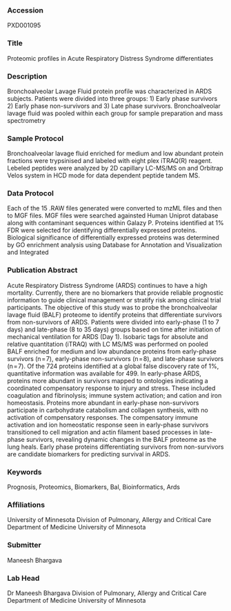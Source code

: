 ### Accession
PXD001095

### Title
Proteomic profiles in Acute Respiratory Distress Syndrome differentiates

### Description
Bronchoalveolar Lavage Fluid protein profile was characterized in ARDS subjects. Patients were divided into three groups: 1) Early phase survivors 2) Early phase non-survivors and 3) Late phase survivors. Bronchoalveolar lavage fluid was pooled within each group for sample preparation and mass spectrometry

### Sample Protocol
Bronchoalveolar lavage fluid enriched for medium and low abundant protein fractions were trypsinised and labeled with eight plex iTRAQ(R) reagent. Lebeled peptides were analyzed by 2D capillary LC-MS/MS on and Orbitrap Velos system in HCD mode for data dependent peptide tandem MS.

### Data Protocol
Each of the 15 .RAW files generated were converted to mzML files and then to MGF files. MGF files were searched againsted Human Uniprot database along with contaminant sequences within Galazy P. Proteins identified at 1% FDR were selected for identifying differentially expressed proteins. Biological significance of differentially expressed proteins was determined by GO enrichment analysis using Database for Annotation and Visualization and Integrated

### Publication Abstract
Acute Respiratory Distress Syndrome (ARDS) continues to have a high mortality. Currently, there are no biomarkers that provide reliable prognostic information to guide clinical management or stratify risk among clinical trial participants. The objective of this study was to probe the bronchoalveolar lavage fluid (BALF) proteome to identify proteins that differentiate survivors from non-survivors of ARDS. Patients were divided into early-phase (1 to 7 days) and late-phase (8 to 35 days) groups based on time after initiation of mechanical ventilation for ARDS (Day 1). Isobaric tags for absolute and relative quantitation (iTRAQ) with LC MS/MS was performed on pooled BALF enriched for medium and low abundance proteins from early-phase survivors (n&#x200a;=&#x200a;7), early-phase non-survivors (n&#x200a;=&#x200a;8), and late-phase survivors (n&#x200a;=&#x200a;7). Of the 724 proteins identified at a global false discovery rate of 1%, quantitative information was available for 499. In early-phase ARDS, proteins more abundant in survivors mapped to ontologies indicating a coordinated compensatory response to injury and stress. These included coagulation and fibrinolysis; immune system activation; and cation and iron homeostasis. Proteins more abundant in early-phase non-survivors participate in carbohydrate catabolism and collagen synthesis, with no activation of compensatory responses. The compensatory immune activation and ion homeostatic response seen in early-phase survivors transitioned to cell migration and actin filament based processes in late-phase survivors, revealing dynamic changes in the BALF proteome as the lung heals. Early phase proteins differentiating survivors from non-survivors are candidate biomarkers for predicting survival in ARDS.

### Keywords
Prognosis, Proteomics, Biomarkers, Bal, Bioinformatics, Ards

### Affiliations
University of Minnesota
Division of Pulmonary, Allergy and Critical Care Department of Medicine University of Minnesota

### Submitter
Maneesh Bhargava

### Lab Head
Dr Maneesh Bhargava
Division of Pulmonary, Allergy and Critical Care Department of Medicine University of Minnesota


